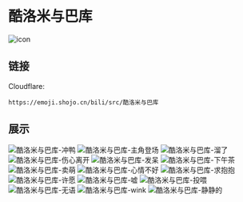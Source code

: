 # 酷洛米与巴库
![icon](https://emoji.shojo.cn/bili/src/酷洛米与巴库/icon.png)
## 链接
Cloudflare:
```
https://emoji.shojo.cn/bili/src/酷洛米与巴库
```
## 展示
![酷洛米与巴库-冲鸭](https://emoji.shojo.cn/bili/src/酷洛米与巴库/酷洛米与巴库-冲鸭.png)
![酷洛米与巴库-主角登场](https://emoji.shojo.cn/bili/src/酷洛米与巴库/酷洛米与巴库-主角登场.png)
![酷洛米与巴库-溜了](https://emoji.shojo.cn/bili/src/酷洛米与巴库/酷洛米与巴库-溜了.png)
![酷洛米与巴库-伤心离开](https://emoji.shojo.cn/bili/src/酷洛米与巴库/酷洛米与巴库-伤心离开.png)
![酷洛米与巴库-发呆](https://emoji.shojo.cn/bili/src/酷洛米与巴库/酷洛米与巴库-发呆.png)
![酷洛米与巴库-下午茶](https://emoji.shojo.cn/bili/src/酷洛米与巴库/酷洛米与巴库-下午茶.png)
![酷洛米与巴库-卖萌](https://emoji.shojo.cn/bili/src/酷洛米与巴库/酷洛米与巴库-卖萌.png)
![酷洛米与巴库-心情不好](https://emoji.shojo.cn/bili/src/酷洛米与巴库/酷洛米与巴库-心情不好.png)
![酷洛米与巴库-求抱抱](https://emoji.shojo.cn/bili/src/酷洛米与巴库/酷洛米与巴库-求抱抱.png)
![酷洛米与巴库-许愿](https://emoji.shojo.cn/bili/src/酷洛米与巴库/酷洛米与巴库-许愿.png)
![酷洛米与巴库-嘘](https://emoji.shojo.cn/bili/src/酷洛米与巴库/酷洛米与巴库-嘘.png)
![酷洛米与巴库-投喂](https://emoji.shojo.cn/bili/src/酷洛米与巴库/酷洛米与巴库-投喂.png)
![酷洛米与巴库-无语](https://emoji.shojo.cn/bili/src/酷洛米与巴库/酷洛米与巴库-无语.png)
![酷洛米与巴库-wink](https://emoji.shojo.cn/bili/src/酷洛米与巴库/酷洛米与巴库-wink.png)
![酷洛米与巴库-静静的](https://emoji.shojo.cn/bili/src/酷洛米与巴库/酷洛米与巴库-静静的.png)
